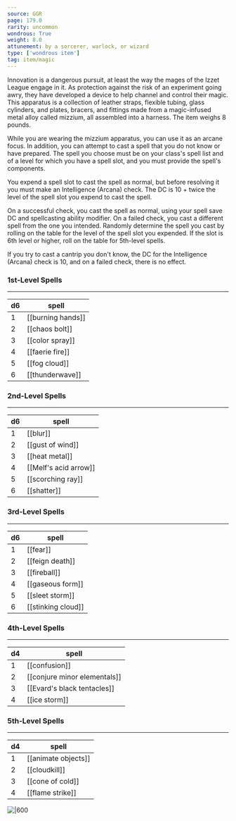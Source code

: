 ```yaml
---
source: GGR
page: 179.0
rarity: uncommon
wondrous: True
weight: 8.0
attunement: by a sorcerer, warlock, or wizard
type: ['wondrous item']
tag: item/magic
---
```


Innovation is a dangerous pursuit, at least the way the mages of the Izzet League engage in it. As protection against the risk of an experiment going awry, they have developed a device to help channel and control their magic. This apparatus is a collection of leather straps, flexible tubing, glass cylinders, and plates, bracers, and fittings made from a magic-infused metal alloy called mizzium, all assembled into a harness. The item weighs 8 pounds.

While you are wearing the mizzium apparatus, you can use it as an arcane focus. In addition, you can attempt to cast a spell that you do not know or have prepared. The spell you choose must be on your class's spell list and of a level for which you have a spell slot, and you must provide the spell's components.

You expend a spell slot to cast the spell as normal, but before resolving it you must make an Intelligence (Arcana) check. The DC is 10 + twice the level of the spell slot you expend to cast the spell.

On a successful check, you cast the spell as normal, using your spell save DC and spellcasting ability modifier. On a failed check, you cast a different spell from the one you intended. Randomly determine the spell you cast by rolling on the table for the level of the spell slot you expended. If the slot is 6th level or higher, roll on the table for 5th-level spells.

If you try to cast a cantrip you don't know, the DC for the Intelligence (Arcana) check is 10, and on a failed check, there is no effect.

### 1st-Level Spells
---
|d6|spell|
|---|-----------|
|1|[[burning hands]]|
|2|[[chaos bolt]]|
|3|[[color spray]]|
|4|[[faerie fire]]|
|5|[[fog cloud]]|
|6|[[thunderwave]]|

### 2nd-Level Spells
---
|d6|spell|
|---|-----------|
|1|[[blur]]|
|2|[[gust of wind]]|
|3|[[heat metal]]|
|4|[[Melf's acid arrow]]|
|5|[[scorching ray]]|
|6|[[shatter]]|

### 3rd-Level Spells
---
|d6|spell|
|---|-----------|
|1|[[fear]]|
|2|[[feign death]]|
|3|[[fireball]]|
|4|[[gaseous form]]|
|5|[[sleet storm]]|
|6|[[stinking cloud]]|

### 4th-Level Spells
---
|d4|spell|
|---|-----------|
|1|[[confusion]]|
|2|[[conjure minor elementals]]|
|3|[[Evard's black tentacles]]|
|4|[[ice storm]]|

### 5th-Level Spells
---
|d4|spell|
|---|-----------|
|1|[[animate objects]]|
|2|[[cloudkill]]|
|3|[[cone of cold]]|
|4|[[flame strike]]|


![|600](https://5e.tools/img/items/GGR/Mizzium%20Apparatus.png)